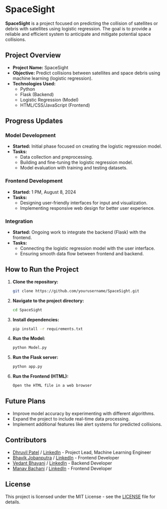 # SpaceSight

**SpaceSight** is a project focused on predicting the collision of satellites or debris with satellites using logistic regression. The goal is to provide a reliable and efficient system to anticipate and mitigate potential space collisions.

## Project Overview

- **Project Name:** SpaceSight
- **Objective:** Predict collisions between satellites and space debris using machine learning (logistic regression).
- **Technologies Used:**
  - Python
  - Flask (Backend)
  - Logistic Regression (Model)
  - HTML/CSS/JavaScript (Frontend)

## Progress Updates

### Model Development
- **Started:** Initial phase focused on creating the logistic regression model.
- **Tasks:**
  - Data collection and preprocessing.
  - Building and fine-tuning the logistic regression model.
  - Model evaluation with training and testing datasets.

### Frontend Development
- **Started:** 1 PM, August 8, 2024
- **Tasks:**
  - Designing user-friendly interfaces for input and visualization.
  - Implementing responsive web design for better user experience.

### Integration
- **Started:** Ongoing work to integrate the backend (Flask) with the frontend.
- **Tasks:**
  - Connecting the logistic regression model with the user interface.
  - Ensuring smooth data flow between frontend and backend.

## How to Run the Project

1. **Clone the repository:**
   ```bash
   git clone https://github.com/yourusername/SpaceSight.git
   ```
2. **Navigate to the project directory:**
   ```bash
   cd SpaceSight
   ```
3. **Install dependencies:**
   ```bash
   pip install -r requirements.txt
   ```
4. **Run the Model:**
   ```bash
   python Model.py
   ```
5. **Run the Flask server:**
   ```bash
   python app.py
   ```
6. **Run the Frontend (HTML):**
   ```bash
   Open the HTML file in a web browser
   ```

## Future Plans

- Improve model accuracy by experimenting with different algorithms.
- Expand the project to include real-time data processing.
- Implement additional features like alert systems for predicted collisions.

## Contributors

- [Dhruvil Patel](https://github.com/dhruvil-633) / [LinkedIn](https://www.linkedin.com/in/dhruvil-patel-0a6b47282/) - Project Lead, Machine Learning Engineer
- [Bhavik Jobanputra](https://github.com/BhavikJobanputra) / [LinkedIn](https://www.linkedin.com/in/bhavik-jobanputra-505563289/) - Frontend Developer
- [Vedant Bhayani](https://github.com/VedantBhayani) / [LinkedIn](https://www.linkedin.com/in/vedant-bhayani-391122283/) - Backend Developer
- [Manav Bachani](https://github.com/ManavBachani) / [LinkedIn](https://www.linkedin.com/in/manav-bachani-3495bb299/) - Frontend Developer

## License

This project is licensed under the MIT License - see the [LICENSE](LICENSE) file for details.
